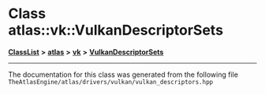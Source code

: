 

# Class atlas::vk::VulkanDescriptorSets



[**ClassList**](annotated.md) **>** [**atlas**](namespaceatlas.md) **>** [**vk**](namespaceatlas_1_1vk.md) **>** [**VulkanDescriptorSets**](classatlas_1_1vk_1_1VulkanDescriptorSets.md)







































































------------------------------
The documentation for this class was generated from the following file `TheAtlasEngine/atlas/drivers/vulkan/vulkan_descriptors.hpp`

